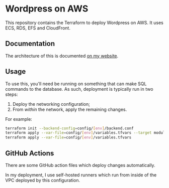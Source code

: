 # Wordpress on AWS

This repository contains the Terraform to deploy Wordpress on AWS. It uses ECS, RDS, EFS and CloudFront.

## Documentation

The architecture of this is documented [on my website](https://www.benfreke.org).

## Usage

To use this, you'll need be running on something that can make SQL commands to the database. As such, deployment is typically run in two steps:

1. Deploy the networking configuration;
2. From _within_ the network, apply the remaining changes.

For example:

```bash
terraform init --backend-config=config/[env]/backend.conf
terraform apply --var-file=config/[env]/variables.tfvars --target module.networking
terraform apply --var-file=config/[env]/variables.tfvars
```

## GitHub Actions

There are some GitHub action files which deploy changes automatically. 

In my deployment, I use self-hosted runners which run from inside of the VPC deployed by this configuration.